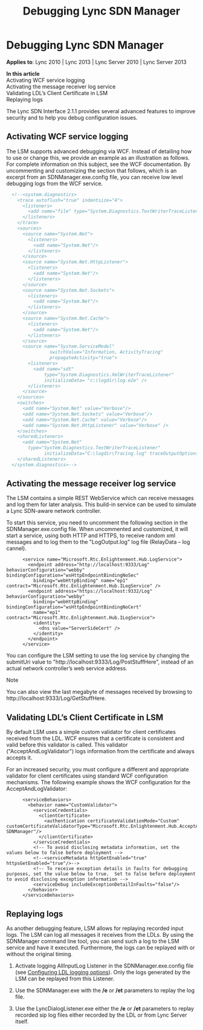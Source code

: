 ﻿---
title: Debugging Lync SDN Manager
TOCTitle: Debugging Lync SDN Manager
ms:assetid: 5567fd7c-4567-47c4-8aa2-456564fcd087
ms:mtpsurl: https://msdn.microsoft.com/en-us/library/Dn785215(v=office.15)
ms:contentKeyID: 62952699
ms.date: 02/16/2015
mtps_version: v=office.15
dev_langs:
- xml
---

# Debugging Lync SDN Manager


**Applies to**: Lync 2010 | Lync 2013 | Lync Server 2010 | Lync Server 2013

**In this article**  
Activating WCF service logging  
Activating the message receiver log service  
Validating LDL’s Client Certificate in LSM  
Replaying logs  

The Lync SDN Interface 2.1.1 provides several advanced features to improve security and to help you debug configuration issues.

## Activating WCF service logging

The LSM supports advanced debugging via WCF. Instead of detailing how to use or change this, we provide an example as an illustration as follows. For complete information on this subject, see the WCF documentation. By uncommenting and customizing the section that follows, which is an excerpt from an SDNManager.exe.config file, you can receive low level debugging logs from the WCF service.

``` xml
  <!--<system.diagnostics>
    <trace autoflush="true" indentsize="4">
      <listeners>
        <add name="file" type="System.Diagnostics.TextWriterTraceListener" initializeData="trace.log"/>
      </listeners> 
    </trace>
    <sources>
      <source name="System.Net">
        <listeners>
          <add name="System.Net"/>
        </listeners>
      </source>
      <source name="System.Net.HttpListener">
        <listeners>
          <add name="System.Net"/>
        </listeners>
      </source>
      <source name="System.Net.Sockets">
        <listeners>
          <add name="System.Net"/>
        </listeners>
      </source>
      <source name="System.Net.Cache">
        <listeners>
          <add name="System.Net"/>
        </listeners>
      </source>
      <source name="System.ServiceModel"
                switchValue="Information, ActivityTracing"
                propagateActivity="true">
        <listeners>
          <add name="sdt"
              type="System.Diagnostics.XmlWriterTraceListener"
              initializeData= "c:\logdir\log.e2e" />
        </listeners>
      </source>
    </sources>
    <switches>
      <add name="System.Net" value="Verbose"/>
      <add name="System.Net.Sockets" value="Verbose"/>
      <add name="System.Net.Cache" value="Verbose"/>
      <add name="System.Net.HttpListener" value="Verbose" />
    </switches>
    <sharedListeners>
      <add name="System.Net"
        type="System.Diagnostics.TextWriterTraceListener"
              initializeData="C:\logdir\Tracing.log" traceOutputOptions = "DateTime" />
    </sharedListeners>
  </system.diagnostics>-->
```

## Activating the message receiver log service

The LSM contains a simple REST WebService which can receive messages and log them for later analysis. This build-in service can be used to simulate a Lync SDN-aware network controller.

To start this service, you need to uncomment the following section in the SDNManager.exe.config file. When uncommented and customized, it will start a service, using both HTTP and HTTPS, to receive random xml messages and to log them to the "LogOutput.log" log file (RelayData – log cannel).

``` 
      <service name="Microsoft.Rtc.Enlightenment.Hub.LogService">
        <endpoint address="http://localhost:9333/Log" behaviorConfiguration="webby" bindingConfiguration="wsHttpEndpointBindingNoSec"
          binding="webHttpBinding" name="ep1" contract="Microsoft.Rtc.Enlightenment.Hub.ILogService" />
        <endpoint address="https://localhost:9332/Log" behaviorConfiguration="webby" 
          binding="webHttpBinding" bindingConfiguration="wsHttpEndpointBindingNoCert"
          name="ep1" contract="Microsoft.Rtc.Enlightenment.Hub.ILogService">
          <identity>
            <dns value="ServerSideCert" />
          </identity>
        </endpoint>
      </service>
```

You can configure the LSM setting to use the log service by changing the submitUri value to "http://localhost:9333/Log/PostStuffHere", instead of an actual network controller’s web service address.


> [!NOTE]
> <P>You can also view the last megabyte of messages received by browsing to http://localhost:9333/Log/GetStuffHere.</P>



## Validating LDL’s Client Certificate in LSM

By default LSM uses a simple custom validator for client certificates received from the LDL. WCF ensures that a certificate is consistent and valid before this validator is called. This validator ("AcceptAndLogValidator") logs information from the certificate and always accepts it.

For an increased security, you must configure a different and appropriate validator for client certificates using standard WCF configuration mechanisms. The following example shows the WCF configuration for the AcceptAndLogValidator:

``` 
      <serviceBehaviors>
        <behavior name="CustomValidator">
          <serviceCredentials>
            <clientCertificate>
              <authentication certificateValidationMode="Custom" customCertificateValidatorType="Microsoft.Rtc.Enlightenment.Hub.AcceptAndLogValidator, SDNManager"/>
            </clientCertificate>
          </serviceCredentials>
          <!-- To avoid disclosing metadata information, set the values below to false before deployment -->
          <!--<serviceMetadata httpGetEnabled="true" httpsGetEnabled="true"/>-->
          <!-- To receive exception details in faults for debugging purposes, set the value below to true.  Set to false before deployment to avoid disclosing exception information -->
          <serviceDebug includeExceptionDetailInFaults="false"/>
        </behavior>
      </serviceBehaviors>
```

## Replaying logs

As another debugging feature, LSM allows for replaying recorded input logs. The LSM can log all messages it receives from the LDLs. By using the SDNManager command line tool, you can send such a log to the LSM service and have it executed. Furthermore, the logs can be replayed with or without the original timing.

1.  Activate logging AllInputLog Listener in the SDNManager.exe.config file (see [Configuring LDL logging options](configuring-ldl-logging-options.md)). Only the logs generated by the LSM can be replayed from this Listener.

2.  Use the SDNManager.exe with the **/e** or **/et** parameters to replay the log file.

3.  Use the LyncDialogListener.exe either the **/e** or **/et** parameters to replay recorded sip log files either recorded by the LDL or from Lync Server itself.

